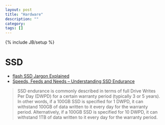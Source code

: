 ```yaml
---
layout: post
title: "Hardware"
description: ""
category:
tags: []
---
```

{% include JB/setup %}

# SSD
- [flash SSD Jargon Explained](http://www.storagesearch.com/ssd-jargon.html)
- [Speeds, Feeds and Needs – Understanding SSD Endurance](https://blog.westerndigital.com/ssd-endurance-speeds-feeds-needs/)
> SSD endurance is commonly described in terms of full Drive Writes Per Day (DWPD) for a certain warranty period (typically 3 or 5 years). In other words, if a 100GB SSD is specified for 1 DWPD, it can withstand 100GB of data written to it every day for the warranty period. Alternatively, if a 100GB SSD is specified for 10 DWPD, it can withstand 1TB of data written to it every day for the warranty period.
